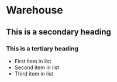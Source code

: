 # Warehouse
## This is a secondary heading
### This is a tertiary heading
* First item in list
* Second item in list
* Third item in list 
